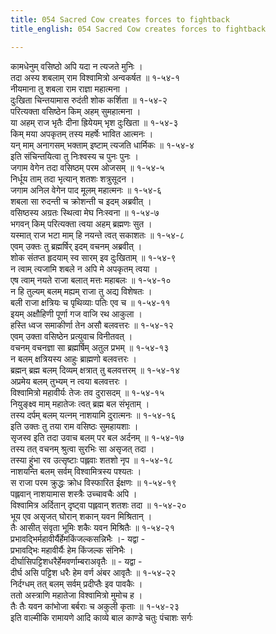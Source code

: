 ```yaml
---
title: 054 Sacred Cow creates forces to fightback
title_english: 054 Sacred Cow creates forces to fightback

---
```

कामधेनुम् वसिष्ठो अपि यदा न त्यजते मुनिः ।  
तदा अस्य शबलाम् राम विश्वामित्रो अन्वकर्षत ॥ १-५४-१  
नीयमाना तु शबला राम राज्ञा महात्मना ।  
दुःखिता चिन्तयामास रुदंती शोक कर्शिता ॥ १-५४-२  
परित्यक्ता वसिष्ठेन किम् अहम् सुमहात्मना ।  
या अहम् राज भृतैः दीना ह्रियेयम् भृश दुःखिता ॥ १-५४-३  
किम् मया अपकृतम् तस्य महर्षेः भावित आत्मनः ।  
यन् माम् अनागसम् भक्ताम् इष्टाम् त्यजति धार्मिकः ॥ १-५४-४  
इति संचिन्तयित्वा तु निःश्वस्य च पुनः पुनः ।  
जगाम वेगेन तदा वसिष्ठम् परम ओजसम् ॥ १-५४-५  
निर्धूय ताम् तदा भृत्यान् शतशः शत्रुसूदन ।  
जगाम अनिल वेगेन पाद मूलम् महात्मनः ॥ १-५४-६  
शबला सा रुदन्ती च क्रोशन्ती च इदम् अब्रवीत् ।  
वसिष्ठस्य अग्रतः स्थित्वा मेघ निःस्वना ॥ १-५४-७  
भगवन् किम् परित्यक्ता त्वया अहम् ब्रह्मणः सुत ।  
यस्मात् राज भटा माम् हि नयन्ते त्वत् सकाशतः ॥ १-५४-८  
एवम् उक्तः तु ब्रह्मर्षिर् इदम् वचनम् अब्रवीत् ।  
शोक संतप्त हृदयाम् स्व सारम् इव दुःखिताम् ॥ १-५४-९  
न त्वाम् त्यजामि शबले न अपि मे अपकृतम् त्वया ।  
एष त्वाम् नयते राजा बलात् मत्तः महाबलः ॥ १-५४-१०  
न हि तुल्यम् बलम् मह्यम् राजा तु अद्य विशेषतः ।  
बली राजा क्षत्रियः च पृथिव्याः पतिः एव च ॥ १-५४-११  
इयम् अक्षौहिणी पूर्णा गज वाजि रथ आकुला ।  
हस्ति ध्वज समाकीर्णा तेन असौ बलवत्तरः ॥ १-५४-१२  
एवम् उक्ता वसिष्ठेन प्रत्युवाच विनीतवत् ।  
वचनम् वचनज्ञा सा ब्रह्मर्षिम् अतुल प्रभम् ॥ १-५४-१३  
न बलम् क्षत्रियस्य आहुः ब्राह्मणो बलवत्तरः ।  
ब्रह्मन् ब्रह्म बलम् दिव्यम् क्षत्रात् तु बलवत्तरम् ॥ १-५४-१४  
अप्रमेय बलम् तुभ्यम् न त्वया बलवत्तरः ।  
विश्वामित्रो महावीर्यः तेजः तव दुरासदम् ॥ १-५४-१५  
नियुङ्क्ष्व माम् महातेजः त्वत् ब्रह्म बल संभृताम् ।  
तस्य दर्पम् बलम् यत्नम् नाशयामि दुरात्मनः ॥ १-५४-१६  
इति उक्तः तु तया राम वसिष्ठः सुमहायशाः ।  
सृजस्व इति तदा उवाच बलम् पर बल अर्दनम् ॥ १-५४-१७  
तस्य तत् वचनम् श्रुत्वा सुरभिः सा असृजत् तदा ।  
तस्या हुंभा रव उत्सृष्टाः पह्लवाः शतशो नृप ॥ १-५४-१८  
नाशयन्ति बलम् सर्वम् विश्वामित्रस्य पश्यतः ।  
स राजा परम क्रुद्धः क्रोध विस्फारित ईक्षणः ॥ १-५४-१९  
पह्लवान् नाशयामास शस्त्रैः उच्चावचैः अपि ।  
विश्वामित्र अर्दितान् दृष्ट्वा पह्लवान् शतशः तदा ॥ १-५४-२०  
भूय एव असृजत् घोरान् शकान् यवन मिश्रितान् ।  
तैः आसीत् संवृता भूमिः शकैः यवन मिश्रितैः ॥ १-५४-२१  
प्रभावद्भिर्महावीर्यैर्हेमकिंजल्कसन्निभैः ।- यद्वा -  
प्रभावद्भिः महावीर्यैः हेम किंजल्क संनिभैः ।  
दीर्घासिपट्टिशधरैर्हेमवर्णाम्बराअवृतैः ॥ - यद्वा -  
दीर्घ असि पट्टिश धरैः हेम वर्ण अंबर आवृतैः ॥ १-५४-२२  
निर्दग्धम् तत् बलम् सर्वम् प्रदीप्तैः इव पावकैः ।  
ततो अस्त्राणि महातेजा विश्वामित्रो मुमोच ह ।  
तैः तैः यवन कांभोजा बर्बराः च अकुली कृताः ॥ १-५४-२३  
इति वाल्मीकि रामायणे आदि काव्ये बाल काण्डे चतुः पंचाशः सर्गः